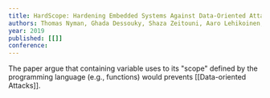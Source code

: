 ```yaml
---
title: HardScope: Hardening Embedded Systems Against Data-Oriented Attacks
authors: Thomas Nyman, Ghada Dessouky, Shaza Zeitouni, Aaro Lehikoinen, Andrew Paverd, N. Asokan, Ahmad-Reza Sadeghi
year: 2019
published: [[]]
conference: 
---
```


The paper argue that containing variable uses to its "scope" defined by the programming language (e.g., functions) would prevents [[Data-oriented Attacks]]. 

